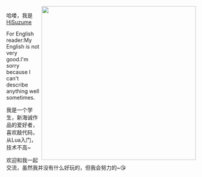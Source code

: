 <img align='right' src='https://cdn.jsdelivr.net/gh/HiSuzume/hisuzume/suzume.png' width='410px'>

哈喽，我是[HiSuzume](https://hisuzume.github.io/)

For English reader:My English is not very good.I'm sorry because I can't describe anything well sometimes.

我是一个学生，新海诚作品的爱好者，喜欢敲代码，从Lua入门，技术不高~

欢迎和我一起交流，虽然我并没有什么好玩的，但我会努力的~😘

